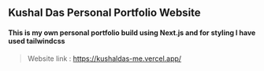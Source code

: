 ## Kushal Das Personal Portfolio Website

#### This is my own personal portfolio build using Next.js and for styling I have used tailwindcss

> Website link : https://kushaldas-me.vercel.app/
